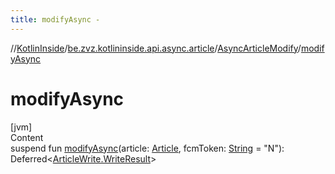 ```yaml
---
title: modifyAsync -
---
```

//[KotlinInside](../../index.md)/[be.zvz.kotlininside.api.async.article](../index.md)/[AsyncArticleModify](index.md)/[modifyAsync](modify-async.md)



# modifyAsync  
[jvm]  
Content  
suspend fun [modifyAsync](modify-async.md)(article: [Article](../../be.zvz.kotlininside.api.type/-article/index.md), fcmToken: [String](https://kotlinlang.org/api/latest/jvm/stdlib/kotlin/-string/index.html) = "N"): Deferred<[ArticleWrite.WriteResult](../../be.zvz.kotlininside.api.article/-article-write/-write-result/index.md)>  



